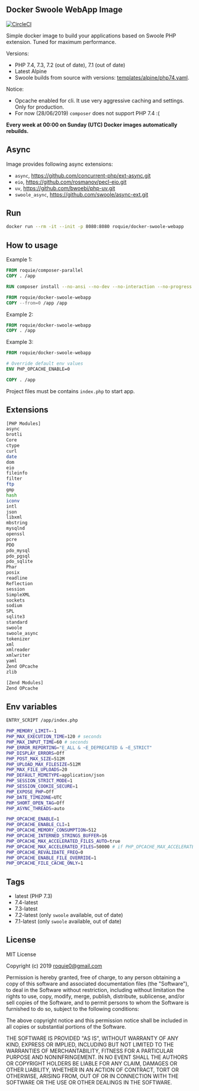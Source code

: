 Docker Swoole WebApp Image
--------------------------

[![CircleCI](https://circleci.com/gh/roquie/docker-swoole-webapp.svg?style=svg)](https://circleci.com/gh/roquie/docker-swoole-webapp)

Simple docker image to build your applications based on Swoole PHP extension.
Tuned for maximum performance.

Versions:
* PHP 7.4, 7.3, 7.2 (out of date), 7.1 (out of date)
* Latest Alpine
* Swoole builds from source with versions: [templates/alpine/php74.yaml](templates/alpine/php74.yaml).

Notice:
* Opcache enabled for cli. It use very aggressive caching and settings. Only for production.
* For now (28/06/2019) `composer` does not support PHP 7.4 :( 

**Every week at 00:00 on Sunday (UTC) Docker images automatically rebuilds.**

## Async

Image provides following async extensions:
* `async`, https://github.com/concurrent-php/ext-async.git 
* `eio`, https://github.com/rosmanov/pecl-eio.git 
* `uv`, https://github.com/bwoebi/php-uv.git 
* `swoole_async`, https://github.com/swoole/async-ext.git 

## Run

```bash
docker run --rm -it --init -p 8080:8080 roquie/docker-swoole-webapp
```

## How to usage

Example 1:

```Dockerfile
FROM roquie/composer-parallel
COPY . /app

RUN composer install --no-ansi --no-dev --no-interaction --no-progress --no-scripts --optimize-autoloader --ignore-platform-reqs

FROM roquie/docker-swoole-webapp
COPY --from=0 /app /app
```

Example 2:

```Dockerfile
FROM roquie/docker-swoole-webapp
COPY . /app
```

Example 3:

```Dockerfile
FROM roquie/docker-swoole-webapp

# Override default env values
ENV PHP_OPCACHE_ENABLE=0

COPY . /app
```

Project files must be contains `index.php` to start app.

## Extensions

```bash
[PHP Modules]
async
brotli
Core
ctype
curl
date
dom
eio
fileinfo
filter
ftp
gmp
hash
iconv
intl
json
libxml
mbstring
mysqlnd
openssl
pcre
PDO
pdo_mysql
pdo_pgsql
pdo_sqlite
Phar
posix
readline
Reflection
session
SimpleXML
sockets
sodium
SPL
sqlite3
standard
swoole
swoole_async
tokenizer
xml
xmlreader
xmlwriter
yaml
Zend OPcache
zlib

[Zend Modules]
Zend OPcache

```

## Env variables

```bash
ENTRY_SCRIPT /app/index.php

PHP_MEMORY_LIMIT=-1
PHP_MAX_EXECUTION_TIME=120 # seconds
PHP_MAX_INPUT_TIME=60 # seconds
PHP_ERROR_REPORTING="E_ALL & ~E_DEPRECATED & ~E_STRICT"
PHP_DISPLAY_ERRORS=Off
PHP_POST_MAX_SIZE=512M
PHP_UPLOAD_MAX_FILESIZE=512M
PHP_MAX_FILE_UPLOADS=20
PHP_DEFAULT_MIMETYPE=application/json
PHP_SESSION_STRICT_MODE=1
PHP_SESSION_COOKIE_SECURE=1
PHP_EXPOSE_PHP=Off
PHP_DATE_TIMEZONE=UTC
PHP_SHORT_OPEN_TAG=Off
PHP_ASYNC_THREADS=auto

PHP_OPCACHE_ENABLE=1
PHP_OPCACHE_ENABLE_CLI=1
PHP_OPCACHE_MEMORY_CONSUMPTION=512
PHP_OPCACHE_INTERNED_STRINGS_BUFFER=16
PHP_OPCACHE_MAX_ACCELERATED_FILES_AUTO=true
PHP_OPCACHE_MAX_ACCELERATED_FILES=50000 # if PHP_OPCACHE_MAX_ACCELERATED_FILES_AUTO is `true`, files count automatically.
PHP_OPCACHE_REVALIDATE_FREQ=0
PHP_OPCACHE_ENABLE_FILE_OVERRIDE=1
PHP_OPCACHE_FILE_CACHE_ONLY=1
```

## Tags

* latest (PHP 7.3)
* 7.4-latest
* 7.3-latest
* 7.2-latest (only `swoole` available, out of date)
* 7.1-latest (only `swoole` available, out of date)

## License

MIT License

Copyright (c) 2019 roquie0@gmail.com

Permission is hereby granted, free of charge, to any person obtaining a copy
of this software and associated documentation files (the "Software"), to deal
in the Software without restriction, including without limitation the rights
to use, copy, modify, merge, publish, distribute, sublicense, and/or sell
copies of the Software, and to permit persons to whom the Software is
furnished to do so, subject to the following conditions:

The above copyright notice and this permission notice shall be included in all
copies or substantial portions of the Software.

THE SOFTWARE IS PROVIDED "AS IS", WITHOUT WARRANTY OF ANY KIND, EXPRESS OR
IMPLIED, INCLUDING BUT NOT LIMITED TO THE WARRANTIES OF MERCHANTABILITY,
FITNESS FOR A PARTICULAR PURPOSE AND NONINFRINGEMENT. IN NO EVENT SHALL THE
AUTHORS OR COPYRIGHT HOLDERS BE LIABLE FOR ANY CLAIM, DAMAGES OR OTHER
LIABILITY, WHETHER IN AN ACTION OF CONTRACT, TORT OR OTHERWISE, ARISING FROM,
OUT OF OR IN CONNECTION WITH THE SOFTWARE OR THE USE OR OTHER DEALINGS IN THE
SOFTWARE.

